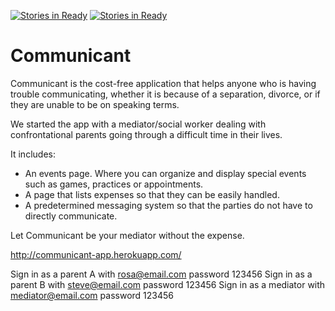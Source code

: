 [![Stories in Ready](https://badge.waffle.io/Communicant/app.png?label=ready&title=Ready)](https://waffle.io/Communicant/app)
[![Stories in Ready](https://badge.waffle.io/Communicant/app.png?label=ready&title=Ready)](http://waffle.io/Communicant/app)

# Communicant

Communicant is the cost-free application that helps anyone who is having trouble communicating, whether it is because of a separation, divorce, or if they are unable to be on speaking terms.

We started the app with a mediator/social worker dealing with confrontational parents going through a difficult time in their lives.

It includes:
* An events page. Where you can organize and display special events such as games, practices or appointments.
* A page that lists expenses so that they can be easily handled.
* A predetermined messaging system so that the parties do not have to directly communicate.

Let Communicant be your mediator without the expense.

 http://communicant-app.herokuapp.com/

Sign in as a parent A with rosa@email.com  password 123456
Sign in as a parent B with steve@email.com password 123456
Sign in as a mediator with mediator@email.com password 123456


